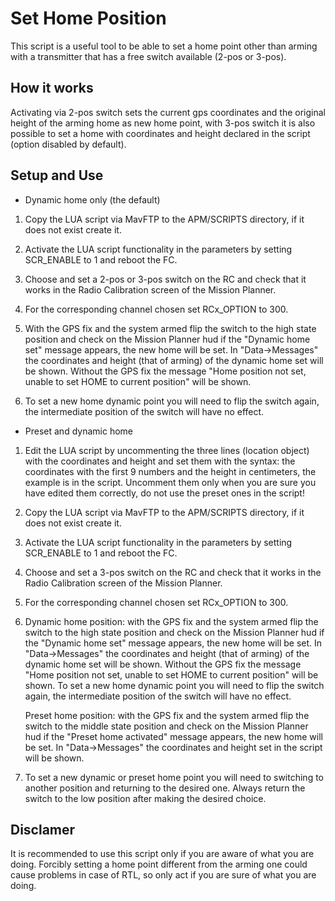 # Set Home Position

This script is a useful tool to be able to set a home point other than arming with a transmitter that has a free switch
available (2-pos or 3-pos).

## How it works

Activating via 2-pos switch sets the current gps coordinates and the original height of the arming home as new home point, with
3-pos switch it is also possible to set a home with coordinates and height declared in the script (option disabled by default).

## Setup and Use

- Dynamic home only (the default)

1) Copy the LUA script via MavFTP to the APM/SCRIPTS directory, if it does not exist create it.

2) Activate the LUA script functionality in the parameters by setting SCR_ENABLE to 1 and reboot the FC.

3) Choose and set a 2-pos or 3-pos switch on the RC and check that it works in the Radio Calibration screen
   of the Mission Planner.

4) For the corresponding channel chosen set RCx_OPTION to 300.

5) With the GPS fix and the system armed flip the switch to the high state position and check on the Mission Planner hud
   if the "Dynamic home set" message appears, the new home will be set.
   In "Data->Messages" the coordinates and height (that of arming) of the dynamic home set will be shown.
   Without the GPS fix the message "Home position not set, unable to set HOME to current position" will be shown.
   
6) To set a new home dynamic point you will need to flip the switch again, the intermediate position of the switch will have no effect.


- Preset and dynamic home

1) Edit the LUA script by uncommenting the three lines (location object) with the coordinates and height and set them with the syntax:
   the coordinates with the first 9 numbers and the height in centimeters, the example is in the script.
   Uncomment them only when you are sure you have edited them correctly, do not use the preset ones in the script!

2) Copy the LUA script via MavFTP to the APM/SCRIPTS directory, if it does not exist create it.

3) Activate the LUA script functionality in the parameters by setting SCR_ENABLE to 1 and reboot the FC.

4) Choose and set a 3-pos switch on the RC and check that it works in the Radio Calibration screen of the Mission Planner.

5) For the corresponding channel chosen set RCx_OPTION to 300.

6) Dynamic home position: with the GPS fix and the system armed flip the switch to the high state position and check on the
   Mission Planner hud if the "Dynamic home set" message appears, the new home will be set.
   In "Data->Messages" the coordinates and height (that of arming) of the dynamic home set will be shown.
   Without the GPS fix the message "Home position not set, unable to set HOME to current position" will be shown.
   To set a new home dynamic point you will need to flip the switch again, the intermediate position of the switch will have no effect.
   
   Preset home position: with the GPS fix and the system armed flip the switch to the middle state position and check on the
   Mission Planner hud if the "Preset home activated" message appears, the new home will be set.
   In "Data->Messages" the coordinates and height set in the script will be shown.

7) To set a new dynamic or preset home point you will need to switching to another position and returning to the desired one.
   Always return the switch to the low position after making the desired choice.   

## Disclamer

It is recommended to use this script only if you are aware of what you are doing.
Forcibly setting a home point different from the arming one could cause problems in case of RTL, so only act if you are sure
of what you are doing.
